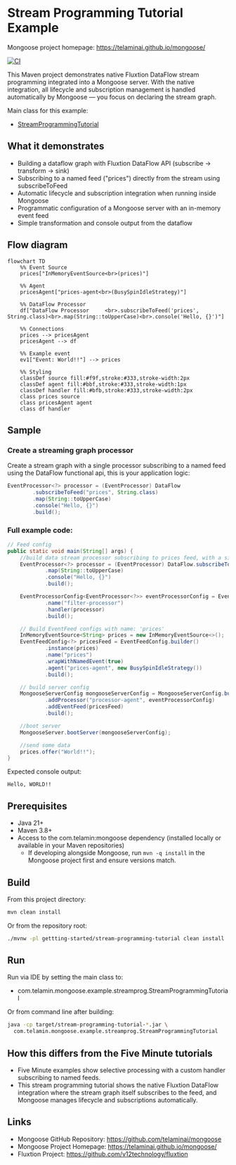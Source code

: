 # Stream Programming Tutorial Example

Mongoose project homepage: https://telaminai.github.io/mongoose/

[![CI](https://github.com/telaminai/mongoose-examples/actions/workflows/ci.yml/badge.svg)](https://github.com/telaminai/mongoose-examples/actions/workflows/ci.yml)

This Maven project demonstrates native Fluxtion DataFlow stream programming integrated into a Mongoose server. With the
native integration, all lifecycle and subscription management is handled automatically by Mongoose — you focus on
declaring the stream graph.

Main class for this example:

- [StreamProgrammingTutorial](src/main/java/com/telamin/mongoose/example/streamprog/StreamProgrammingTutorial.java)

## What it demonstrates

- Building a dataflow graph with Fluxtion DataFlow API (subscribe → transform → sink)
- Subscribing to a named feed ("prices") directly from the stream using subscribeToFeed
- Automatic lifecycle and subscription integration when running inside Mongoose
- Programmatic configuration of a Mongoose server with an in-memory event feed
- Simple transformation and console output from the dataflow

## Flow diagram

```mermaid
flowchart TD
    %% Event Source
    prices["InMemoryEventSource<br>(prices)"]

    %% Agent
    pricesAgent["prices-agent<br>(BusySpinIdleStrategy)"]

    %% DataFlow Processor
    df["DataFlow Processor     <br>.subscribeToFeed('prices', String.class)<br>.map(String::toUpperCase)<br>.console('Hello, {}')"]

    %% Connections
    prices --> pricesAgent
    pricesAgent --> df

    %% Example event
    ev1["Event: World!!"] --> prices

    %% Styling
    classDef source fill:#f9f,stroke:#333,stroke-width:2px
    classDef agent fill:#bbf,stroke:#333,stroke-width:1px
    classDef handler fill:#bfb,stroke:#333,stroke-width:2px
    class prices source
    class pricesAgent agent
    class df handler
```

## Sample 

### Create a streaming graph processor

Create a stream graph with a single processor subscribing to a named feed using the DataFlow functional api, 
this is your application logic:

```java
EventProcessor<?> processor = (EventProcessor) DataFlow
        .subscribeToFeed("prices", String.class)
        .map(String::toUpperCase)
        .console("Hello, {}")
        .build();
```

### Full example code:

```java
// Feed config
public static void main(String[] args) {
    //build data stream processor subscribing to prices feed, with a simple map function and console output
    EventProcessor<?> processor = (EventProcessor) DataFlow.subscribeToFeed("prices", String.class)
            .map(String::toUpperCase)
            .console("Hello, {}")
            .build();

    EventProcessorConfig<EventProcessor<?>> eventProcessorConfig = EventProcessorConfig.builder()
            .name("filter-processor")
            .handler(processor)
            .build();

    // Build EventFeed configs with name: 'prices'
    InMemoryEventSource<String> prices = new InMemoryEventSource<>();
    EventFeedConfig<?> pricesFeed = EventFeedConfig.builder()
            .instance(prices)
            .name("prices")
            .wrapWithNamedEvent(true)
            .agent("prices-agent", new BusySpinIdleStrategy())
            .build();

    // build server config
    MongooseServerConfig mongooseServerConfig = MongooseServerConfig.builder()
            .addProcessor("processor-agent", eventProcessorConfig)
            .addEventFeed(pricesFeed)
            .build();

    //boot server
    MongooseServer.bootServer(mongooseServerConfig);

    //send some data
    prices.offer("World!!");
}
```

Expected console output:

```
Hello, WORLD!!
```

## Prerequisites

- Java 21+
- Maven 3.8+
- Access to the com.telamin:mongoose dependency (installed locally or available in your Maven repositories)
    - If developing alongside Mongoose, run `mvn -q install` in the Mongoose project first and ensure versions match.

## Build

From this project directory:

```bash
mvn clean install
```

Or from the repository root:

```bash
./mvnw -pl gettting-started/stream-programming-tutorial clean install
```

## Run

Run via IDE by setting the main class to:

- com.telamin.mongoose.example.streamprog.StreamProgrammingTutorial

Or from command line after building:

```bash
java -cp target/stream-programming-tutorial-*.jar \
  com.telamin.mongoose.example.streamprog.StreamProgrammingTutorial
```

## How this differs from the Five Minute tutorials

- Five Minute examples show selective processing with a custom handler subscribing to named feeds.
- This stream programming tutorial shows the native Fluxtion DataFlow integration where the stream graph itself
  subscribes to the feed, and Mongoose manages lifecycle and subscriptions automatically.

## Links

- Mongoose GitHub Repository: https://github.com/telaminai/mongoose
- Mongoose Project Homepage: https://telaminai.github.io/mongoose/
- Fluxtion Project: https://github.com/v12technology/fluxtion
